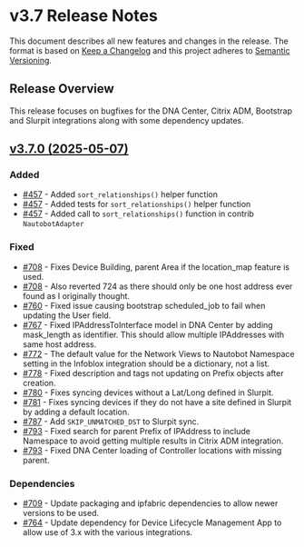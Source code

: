 # v3.7 Release Notes

This document describes all new features and changes in the release. The format is based on [Keep a Changelog](https://keepachangelog.com/en/1.0.0/) and this project adheres to [Semantic Versioning](https://semver.org/spec/v2.0.0.html).

## Release Overview

This release focuses on bugfixes for the DNA Center, Citrix ADM, Bootstrap and Slurpit integrations along with some dependency updates.

## [v3.7.0 (2025-05-07)](https://github.com/nautobot/nautobot-app-ssot/releases/tag/v3.7.0)

### Added

- [#457](https://github.com/nautobot/nautobot-app-ssot/issues/457) - Added `sort_relationships()` helper function
- [#457](https://github.com/nautobot/nautobot-app-ssot/issues/457) - Added tests for `sort_relationships()` helper function
- [#457](https://github.com/nautobot/nautobot-app-ssot/issues/457) - Added call to `sort_relationships()` function in contrib `NautobotAdapter`

### Fixed

- [#708](https://github.com/nautobot/nautobot-app-ssot/issues/708) - Fixes Device Building, parent Area if the location_map feature is used.
- [#708](https://github.com/nautobot/nautobot-app-ssot/issues/708) - Also reverted 724 as there should only be one host address ever found as I originally thought.
- [#760](https://github.com/nautobot/nautobot-app-ssot/issues/760) - Fixed issue causing bootstrap scheduled_job to fail when updating the User field.
- [#767](https://github.com/nautobot/nautobot-app-ssot/issues/767) - Fixed IPAddressToInterface model in DNA Center by adding mask_length as identifier. This should allow multiple IPAddresses with same host address.
- [#772](https://github.com/nautobot/nautobot-app-ssot/issues/772) - The default value for the Network Views to Nautobot Namespace setting in the Infoblox integration should be a dictionary, not a list.
- [#778](https://github.com/nautobot/nautobot-app-ssot/issues/778) - Fixed description and tags not updating on Prefix objects after creation.
- [#780](https://github.com/nautobot/nautobot-app-ssot/issues/780) - Fixes syncing devices without a Lat/Long defined in Slurpit.
- [#781](https://github.com/nautobot/nautobot-app-ssot/issues/781) - Fixes syncing devices if they do not have a site defined in Slurpit by adding a default location.
- [#787](https://github.com/nautobot/nautobot-app-ssot/issues/787) - Add `SKIP_UNMATCHED_DST` to Slurpit sync.
- [#793](https://github.com/nautobot/nautobot-app-ssot/issues/793) - Fixed search for parent Prefix of IPAddress to include Namespace to avoid getting multiple results in Citrix ADM integration.
- [#793](https://github.com/nautobot/nautobot-app-ssot/issues/793) - Fixed DNA Center loading of Controller locations with missing parent.

### Dependencies

- [#709](https://github.com/nautobot/nautobot-app-ssot/issues/709) - Update packaging and ipfabric dependencies to allow newer versions to be used.
- [#764](https://github.com/nautobot/nautobot-app-ssot/issues/764) - Update dependency for Device Lifecycle Management App to allow use of 3.x with the various integrations.
